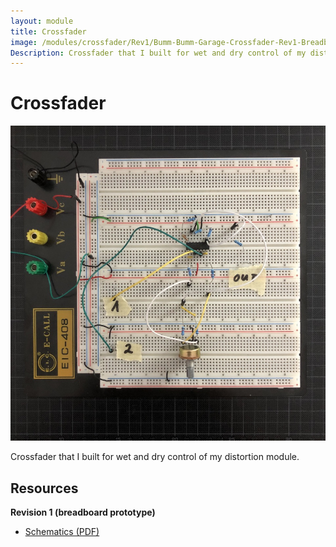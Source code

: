```yaml
---
layout: module
title: Crossfader
image: /modules/crossfader/Rev1/Bumm-Bumm-Garage-Crossfader-Rev1-Breadboard-Prototype.jpg
Description: Crossfader that I built for wet and dry control of my distortion module.
---
```


# Crossfader

![](Rev1/Bumm-Bumm-Garage-Crossfader-Rev1-Breadboard-Prototype.jpg)

Crossfader that I built for wet and dry control of my distortion module.

## Resources

**Revision 1 (breadboard prototype)**

* [Schematics (PDF)](Rev1/Bumm-Bumm-Garage-Crossfader-Rev1-Schematic)
